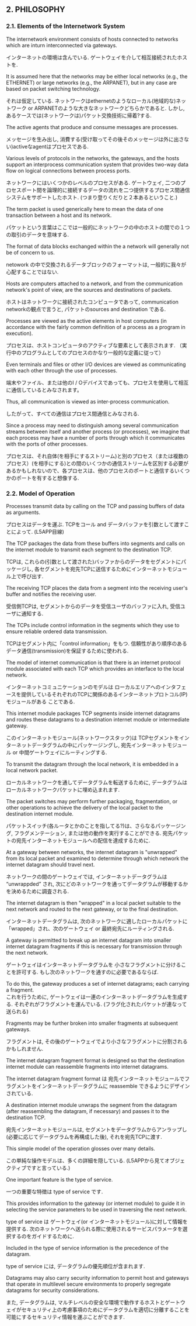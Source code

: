 ## 2. PHILOSOPHY
### 2.1. Elements of the Internetwork System

>
The internetwork environment consists of hosts connected to networks which are inturn interconnected via gateways.  

インターネットの環境は含んでいる. ゲートウェイを介して相互接続されたホストを.

>
It is assumed here that the networks may be either local networks (e.g., the ETHERNET) or large networks (e.g., the ARPANET), but in any case are based on packet switching technology.  

それは仮定している. ネットワークはethernetのようなローカル(地域的な)ネットワーク or ARPANETのような大きなネットワークどちらかであると. しかし, あるケースでは(ネットワークは)パケット交換技術に帰着?する.

>
The active agents that produce and consume messages are processes.  

メッセージを生み出し, 消費する(受け取ってその後そのメッセージは外に出さない)activeなagentはプロセスである.

>
Various levels of protocols in the networks, the gateways, and the hosts support an interprocess communication system that provides two-way data flow on logical connections between process ports.

ネットワークにはいくつかのレベルのプロセスがある. ゲートウェイ, 二つのプロセスポート間を論理的に接続するデータの流れを二つ提供するプロセス間通信システムをサポートしたホスト. (つまり登りくだりと２本あるということ.)

>
The term packet is used generically here to mean the data of one transaction between a host and its network.  

パケットという言葉はここでは一般的にネットワークの中のホストの間での１つの取引のデータを意味する.

>
The format of data blocks exchanged within the a network will generally not be of concern to us.

netowork の中で交換されるデータブロックのフォーマットは, 一般的に我々が心配することではない.

>
Hosts are computers attached to a network, and from the communication network's point of view, are the sources and destinations of packets.

ホストはネットワークに接続されたコンピュータであって, communication networkの観点で言うと, パケットのsources and destination である.

>
Processes are viewed as the active elements in host computers (in accordance with the fairly common definition of a process as a program in execution).  

プロセスは、ホストコンピュータのアクティブな要素として表示されます.
（実行中のプログラムとしてのプロセスのかなり一般的な定義に従って）

>
Even terminals and files or other I/O devices are viewed as communicating with each other through the use of processes. 

端末やファイル、または他のI / Oデバイスであっても、プロセスを使用して相互に通信しているとみなされます。

>
Thus, all communication is viewed as inter-process communication.

したがって、すべての通信はプロセス間通信とみなされる.

>
Since a process may need to distinguish among several communication streams between itself and another process (or processes), we imagine that each process may have a number of ports through which it communicates with the ports of other processes.

プロセスは、それ自体(を相手にするストリーム)と別のプロセス（または複数のプロセス）(を相手にする)との間のいくつかの通信ストリームを区別する必要があるかもしれないので、各プロセスは、他のプロセスのポートと通信するいくつかのポートを有すると想像する.

### 2.2. Model of Operation
>
Processes transmit data by calling on the TCP and passing buffers of data as arguments.  

プロセスはデータを運ぶ. TCPをコール and データバッファを引数として渡すことによって.
(L5APP目線)

>
The TCP packages the data from these buffers into segments and calls on the internet module to transmit each segment to the destination TCP.  

TCPは, これらの(引数として渡された)バッファからのデータをセグメントにパッケージし, 各セグメントを宛先TCPに送信するためにインターネットモジュール上で呼び出す.

>
The receiving TCP places the data from a segment into the receiving user's buffer and notifies the receiving user. 

受信側TCPは, セグメントからのデータを受信ユーザのバッファに入れ, 受信ユーザに通知する.

>
The TCPs include control information in the segments which they use to ensure reliable ordered data transmission.

TCPはセグメント内に「control information」をもつ. 信頼性があり順序のあるデータ通信(transmission)を保証するために使われる.

>
The model of internet communication is that there is an internet protocol module associated with each TCP which provides an interface to the local network.  

インターネットコミュニケーションのモデルは ローカルエリアへのインタフェースを提供しているそれぞれのTCPに関係のあるインターネットプロトコル(IP)モジュールがある ことである.

>
This internet module packages TCP segments inside internet datagrams and routes these datagrams to a destination internet module or intermediate gateway.  

このインターネットモジュール(ネットワークスタック)は TCPセグメントをインターネットデータグラムの中にパッケージングし, 宛先インターネットモジュール or 中間ゲートウェイにルーティングする.

>
To transmit the datagram through the local network, it is embedded in a local network packet.

ローカルネットワークを通してデータグラムを転送するために, データグラムはローカルネットワークパケットに埋め込まれます.

>
The packet switches may perform further packaging, fragmentation, or other operations to achieve the delivery of the local packet to the destination internet module.

パケットスイッチ(各ルータとかのことを指してる?)は、さらなるパッケージング, フラグメンテーション, または他の動作を実行することができる.
宛先パケットの宛先インターネットモジュールへの配信を達成するために.

>
At a gateway between networks, the internet datagram is "unwrapped" from its local packet and examined to determine through which network the internet datagram should travel next.  

ネットワークの間のゲートウェイでは, インターネットデータグラムは “unwrappded” され, 次にどのネットワークを通ってデータグラムが移動するかを決めるために調査される.

>
The internet datagram is then "wrapped" in a local packet suitable to the next network and routed to the next gateway, or to the final destination.

インターネットデータグラムは, 次のネットワークに適したローカルパケットに「wrapped」され、次のゲートウェイ or 最終宛先にルーティングされる.

>
A gateway is permitted to break up an internet datagram into smaller internet datagram fragments if this is necessary for transmission through the next network. 

ゲートウェイはインターネットデータグラムを 小さなフラグメントに分けることを許可する. もし次のネットワークを通すのに必要であるならば.

>
To do this, the gateway produces a set of internet datagrams; each carrying a fragment.  
これを行うために, ゲートウェイは一連のインターネットデータグラムを生成する. それぞれがフラグメントを運んでいる.
(フラグ化されたパケットが連なって送られる)

>
Fragments may be further broken into smaller fragments at subsequent gateways.  

フラグメントは, その後のゲートウェイでより小さなフラグメントに分割されるかもしれません.

>
The internet datagram fragment format is designed so that the destination internet module can reassemble fragments into internet datagrams.

The internet datagram fragment format は 宛先インターネットモジュールでフラグメントをインターネットデータグラムに reassemble できるようにデザインされている.

>
A destination internet module unwraps the segment from the datagram (after reassembling the datagram, if necessary) and passes it to the destination TCP.

宛先インターネットモジュールは, セグメントをデータグラムからアンラップし(必要に応じてデータグラムを再構成した後), それを宛先TCPに渡す.

>
This simple model of the operation glosses over many details.  

この単純な操作モデルは、多くの詳細を隠している.
(L5APPから見てオブジェクティブですと言っている.)

>
One important feature is the type of service.  

一つの重要な特徴は type of service です.

>
This provides information to the gateway (or internet module) to guide it in selecting the service parameters to be used in traversing the next network. 

type of service は ゲートウェイ(or インターネットモジュール)に対して情報を提供する.
次のネットワークへ送られる際に使用されるサービスパラメータを選択するのをガイドするために.

>
Included in the type of service information is the precedence of the datagram. 

type of service には, データグラムの優先順位が含まれます.

>
Datagrams may also carry security information to permit host and gateways that operate in multilevel secure environments to properly segregate datagrams for security considerations.

また, データグラムは, マルチレベルの安全な環境で動作するホストとゲートウェイがセキュリティ上の考慮事項のためにデータグラムを適切に分離することを可能にするセキュリティ情報を運ぶことができます.